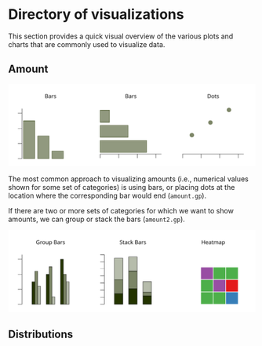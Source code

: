 # Directory of visualizations

This section provides a quick visual overview of the various plots and charts that are commonly used to visualize data.

## Amount

<img src="img/amount.svg">

The most common approach to visualizing amounts (i.e., numerical values shown for some set of categories) is using bars, or placing dots at the location where the corresponding bar would end (`amount.gp`).

If there are two or more sets of categories for which we want to show amounts, we can group or stack the bars (`amount2.gp`).

<img src="img/amount2.svg">

## Distributions
